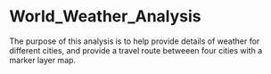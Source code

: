 # World_Weather_Analysis
The purpose of this analysis is to help provide details of weather for different cities, and provide a travel route betweeen four cities with a marker layer map. 
